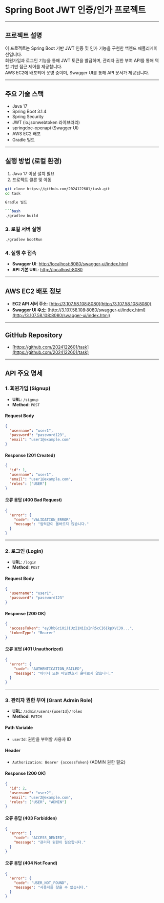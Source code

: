 # Spring Boot JWT 인증/인가 프로젝트

---

## 프로젝트 설명

이 프로젝트는 Spring Boot 기반 JWT 인증 및 인가 기능을 구현한 백엔드 애플리케이션입니다.  
회원가입과 로그인 기능을 통해 JWT 토큰을 발급하며, 관리자 권한 부여 API를 통해 역할 기반 접근 제어를 제공합니다.  
AWS EC2에 배포되어 운영 중이며, Swagger UI를 통해 API 문서가 제공됩니다.

---

## 주요 기술 스택

- Java 17
- Spring Boot 3.1.4
- Spring Security
- JWT (io.jsonwebtoken 라이브러리)
- springdoc-openapi (Swagger UI)
- AWS EC2 배포
- Gradle 빌드

---

## 실행 방법 (로컬 환경)

1. Java 17 이상 설치 필요  
2. 프로젝트 클론 및 이동

```bash
git clone https://github.com/2024122601/task.git
cd task

Gradle 빌드

```bash
./gradlew build
```

### 3. 로컬 서버 실행

```bash
./gradlew bootRun
```

### 4. 실행 후 접속

* **Swagger UI**: [http://localhost:8080/swagger-ui/index.html](http://localhost:8080/swagger-ui/index.html)
* **API 기본 URL**: [http://localhost:8080](http://localhost:8080)

---

## AWS EC2 배포 정보

* **EC2 API 서버 주소**: [http://3.107.58.108:8080](http://3.107.58.108:8080)
* **Swagger UI 주소**: [http://3.107.58.108:8080/swagger-ui/index.html](http://3.107.58.108:8080/swagger-ui/index.html)

---

## GitHub Repository

* [https://github.com/2024122601/task](https://github.com/2024122601/task)

---

## API 주요 명세

### 1. 회원가입 (Signup)

* **URL**: `/signup`
* **Method**: `POST`

#### Request Body

```json
{
  "username": "user1",
  "password": "password123",
  "email": "user1@example.com"
}
```

#### Response (201 Created)

```json
{
  "id": 1,
  "username": "user1",
  "email": "user1@example.com",
  "roles": ["USER"]
}
```

#### 오류 응답 (400 Bad Request)

```json
{
  "error": {
    "code": "VALIDATION_ERROR",
    "message": "입력값이 올바르지 않습니다."
  }
}
```

---

### 2. 로그인 (Login)

* **URL**: `/login`
* **Method**: `POST`

#### Request Body

```json
{
  "username": "user1",
  "password": "password123"
}
```

#### Response (200 OK)

```json
{
  "accessToken": "eyJhbGciOiJIUzI1NiIsInR5cCI6IkpXVCJ9...",
  "tokenType": "Bearer"
}
```

#### 오류 응답 (401 Unauthorized)

```json
{
  "error": {
    "code": "AUTHENTICATION_FAILED",
    "message": "아이디 또는 비밀번호가 올바르지 않습니다."
  }
}
```

---

### 3. 관리자 권한 부여 (Grant Admin Role)

* **URL**: `/admin/users/{userId}/roles`
* **Method**: `PATCH`

#### Path Variable

* `userId`: 권한을 부여할 사용자 ID

#### Header

* `Authorization: Bearer {accessToken}` (ADMIN 권한 필요)

#### Response (200 OK)

```json
{
  "id": 2,
  "username": "user2",
  "email": "user2@example.com",
  "roles": ["USER", "ADMIN"]
}
```

#### 오류 응답 (403 Forbidden)

```json
{
  "error": {
    "code": "ACCESS_DENIED",
    "message": "관리자 권한이 필요합니다."
  }
}
```

#### 오류 응답 (404 Not Found)

```json
{
  "error": {
    "code": "USER_NOT_FOUND",
    "message": "사용자를 찾을 수 없습니다."
  }
}
```
